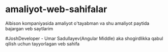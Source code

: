 # amaliyot-web-sahifalar
Albison kompaniyasida amaliyot o'tayabman va shu amaliyot paytida bajargan veb saytlarim

#JoshDeveloper - Umar Sadullayev(Angular Middle) aka shogirdlikka qabul qilish uchun tayyorlagan veb sahifa
